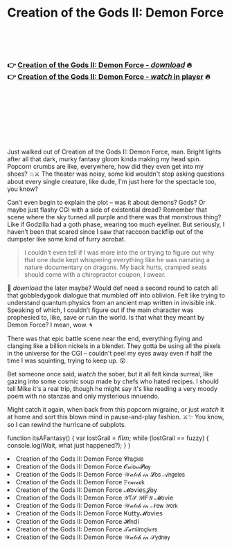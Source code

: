 <h1>Creation of the Gods II: Demon Force</h1>

<br><br><br>

<h3>👉 <a href="https://Dereks-snorenevbhag1986.github.io/qlfzkckufw/">Creation of the Gods II: Demon Force - 𝘥𝘰𝘸𝘯𝘭𝘰𝘢𝘥</a> 🔥<br>
👉 <a href="https://Dereks-snorenevbhag1986.github.io/qlfzkckufw/">Creation of the Gods II: Demon Force - 𝘸𝘢𝘵𝘤𝘩 in player</a> 🔥
</h3>



<br><br><br><br><br><br><br>


Just walked out of Creation of the Gods II: Demon Force, man. Bright lights after all that dark, murky fantasy gloom kinda making my head spin. Popcorn crumbs are like, everywhere, how did they even get into my shoes? 💥⚔️ The theater was noisy, some kid wouldn't stop asking questions about every single creature, like dude, I'm just here for the spectacle too, you know?

Can’t even begin to explain the plot – was it about demons? Gods? Or maybe just flashy CGI with a side of existential dread? Remember that scene where the sky turned all purple and there was that monstrous thing? Like if Godzilla had a goth phase, wearing too much eyeliner. But seriously, I haven’t been that scared since I saw that raccoon backflip out of the dumpster like some kind of furry acrobat.

> I couldn't even tell if I was more into the   or trying to figure out why that one dude kept whispering everything like he was narrating a nature documentary on dragons. My back hurts, cramped seats should come with a chiropractor coupon, I swear.

🙌 𝘥𝘰𝘸𝘯𝘭𝘰𝘢𝘥 the   later maybe? Would def need a second round to catch all that gobbledygook dialogue that mumbled off into oblivion. Felt like trying to understand quantum physics from an ancient map written in invisible ink. Speaking of which, I couldn’t figure out if the main character was prophesied to, like, save or ruin the world. Is that what they meant by Demon Force? I mean, wow. 🌀

There was that epic battle scene near the end, everything flying and clanging like a billion nickels in a blender. They gotta be using all the pixels in the universe for the CGI – couldn't peel my eyes away even if half the time I was squinting, trying to keep up. 😲

Bet someone once said, 𝘸𝘢𝘵𝘤𝘩 the   sober, but it all felt kinda surreal, like gazing into some cosmic soup made by chefs who hated recipes. I should tell Mike it's a real trip, though he might say it's like reading a very moody poem with no stanzas and only mysterious innuendo.

Might catch it again, when back from this popcorn migraine, or just 𝘸𝘢𝘵𝘤𝘩 it at home and sort this blown mind in pause-and-play fashion. ⚔️✨ You know, so I can rewind the hurricane of subplots.

function itsAFantasy() {
  var lostGrail = 𝘧𝘪𝘭𝘮;
  while (lostGrail == fuzzy) {
    console.log(Wait, what just happened?);
  }
}

<li>Creation of the Gods II: Demon Force 𝓒𝗋𝖺ç𝗄𝗅𝖾</li>
<li>Creation of the Gods II: Demon Force 𝓞𝓃𝗂𝗈𝓃𝓟𝗅𝖆𝗒</li>
<li>Creation of the Gods II: Demon Force 𝒲𝒶𝓉𝒸𝒽 𝒾𝓃 𝓛𝗈𝗌 𝒜𝗇𝗀𝖾𝗅𝖾𝗌</li>
<li>Creation of the Gods II: Demon Force 𝙿𝑒𝒶𝒸𝓸𝐜𝗄</li>
<li>Creation of the Gods II: Demon Force 𝓜𝗈ν𝗂𝖾𝗌𝓙𝗈𝗒</li>
<li>Creation of the Gods II: Demon Force 𝒴𝖳𝒮 𝒴𝖨𝖥𝒴 𝓜𝗈ν𝗂𝖾</li>
<li>Creation of the Gods II: Demon Force 𝒲𝒶𝓉𝒸𝒽 𝒾𝓃 𝒩𝖾𝗐 𝒴𝗈𝗋𝗄</li>
<li>Creation of the Gods II: Demon Force Ҝ𝗎𝗍𝗍𝗒𝓜𝗈ν𝗂𝖾𝗌</li>
<li>Creation of the Gods II: Demon Force 𝓗𝗂𝗇ԁ𝗂</li>
<li>Creation of the Gods II: Demon Force 𝒯𝒶𝗆𝗂𝗅𝗋𝗈ç𝗄𝑒𝗋𝗌</li>
<li>Creation of the Gods II: Demon Force 𝒲𝒶𝓉𝒸𝒽 𝒾𝓃 𝒮𝗒𝖽𝗇𝖾𝗒</li>
